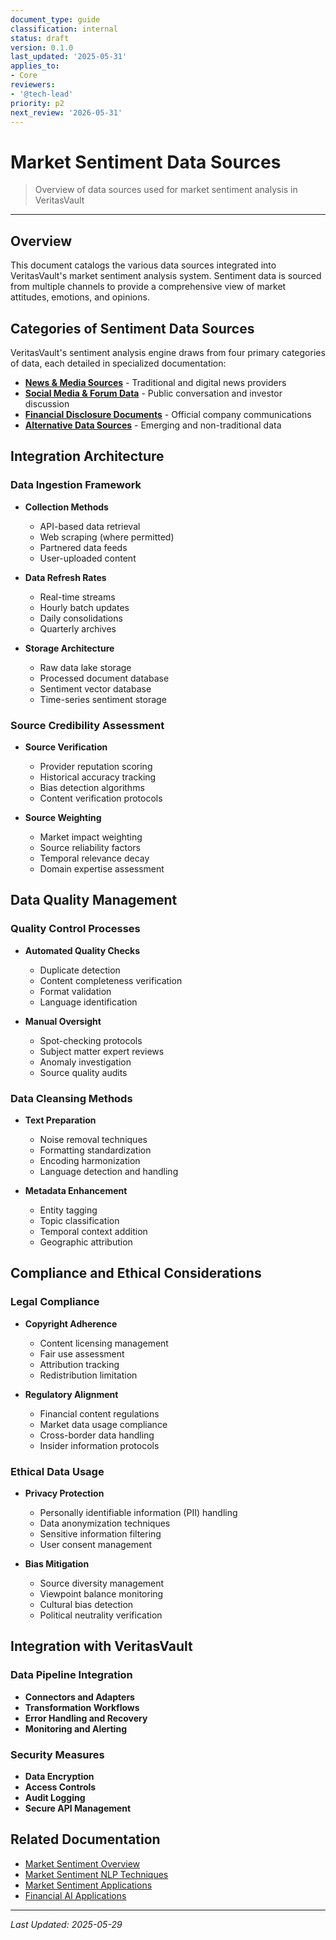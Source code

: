 ```yaml
---
document_type: guide
classification: internal
status: draft
version: 0.1.0
last_updated: '2025-05-31'
applies_to:
- Core
reviewers:
- '@tech-lead'
priority: p2
next_review: '2026-05-31'
---
```


# Market Sentiment Data Sources

> Overview of data sources used for market sentiment analysis in VeritasVault

---

## Overview

This document catalogs the various data sources integrated into VeritasVault's market sentiment analysis system. Sentiment data is sourced from multiple channels to provide a comprehensive view of market attitudes, emotions, and opinions.

## Categories of Sentiment Data Sources

VeritasVault's sentiment analysis engine draws from four primary categories of data, each detailed in specialized documentation:

* **[News & Media Sources](./market-sentiment-sources-news.md)** - Traditional and digital news providers
* **[Social Media & Forum Data](./market-sentiment-sources-social.md)** - Public conversation and investor discussion
* **[Financial Disclosure Documents](./market-sentiment-sources-financial.md)** - Official company communications
* **[Alternative Data Sources](./market-sentiment-sources-alternative.md)** - Emerging and non-traditional data

## Integration Architecture

### Data Ingestion Framework

* **Collection Methods**
  * API-based data retrieval
  * Web scraping (where permitted)
  * Partnered data feeds
  * User-uploaded content

* **Data Refresh Rates**
  * Real-time streams
  * Hourly batch updates
  * Daily consolidations
  * Quarterly archives

* **Storage Architecture**
  * Raw data lake storage
  * Processed document database
  * Sentiment vector database
  * Time-series sentiment storage

### Source Credibility Assessment

* **Source Verification**
  * Provider reputation scoring
  * Historical accuracy tracking
  * Bias detection algorithms
  * Content verification protocols

* **Source Weighting**
  * Market impact weighting
  * Source reliability factors
  * Temporal relevance decay
  * Domain expertise assessment

## Data Quality Management

### Quality Control Processes

* **Automated Quality Checks**
  * Duplicate detection
  * Content completeness verification
  * Format validation
  * Language identification

* **Manual Oversight**
  * Spot-checking protocols
  * Subject matter expert reviews
  * Anomaly investigation
  * Source quality audits

### Data Cleansing Methods

* **Text Preparation**
  * Noise removal techniques
  * Formatting standardization
  * Encoding harmonization
  * Language detection and handling

* **Metadata Enhancement**
  * Entity tagging
  * Topic classification
  * Temporal context addition
  * Geographic attribution

## Compliance and Ethical Considerations

### Legal Compliance

* **Copyright Adherence**
  * Content licensing management
  * Fair use assessment
  * Attribution tracking
  * Redistribution limitation

* **Regulatory Alignment**
  * Financial content regulations
  * Market data usage compliance
  * Cross-border data handling
  * Insider information protocols

### Ethical Data Usage

* **Privacy Protection**
  * Personally identifiable information (PII) handling
  * Data anonymization techniques
  * Sensitive information filtering
  * User consent management

* **Bias Mitigation**
  * Source diversity management
  * Viewpoint balance monitoring
  * Cultural bias detection
  * Political neutrality verification

## Integration with VeritasVault

### Data Pipeline Integration

* **Connectors and Adapters**
* **Transformation Workflows**
* **Error Handling and Recovery**
* **Monitoring and Alerting**

### Security Measures

* **Data Encryption**
* **Access Controls**
* **Audit Logging**
* **Secure API Management**

## Related Documentation

* [Market Sentiment Overview](./market-sentiment.md)
* [Market Sentiment NLP Techniques](./market-sentiment-nlp.md)
* [Market Sentiment Applications](./market-sentiment-applications.md)
* [Financial AI Applications](../financial-ai-applications.md)

---

*Last Updated: 2025-05-29*
